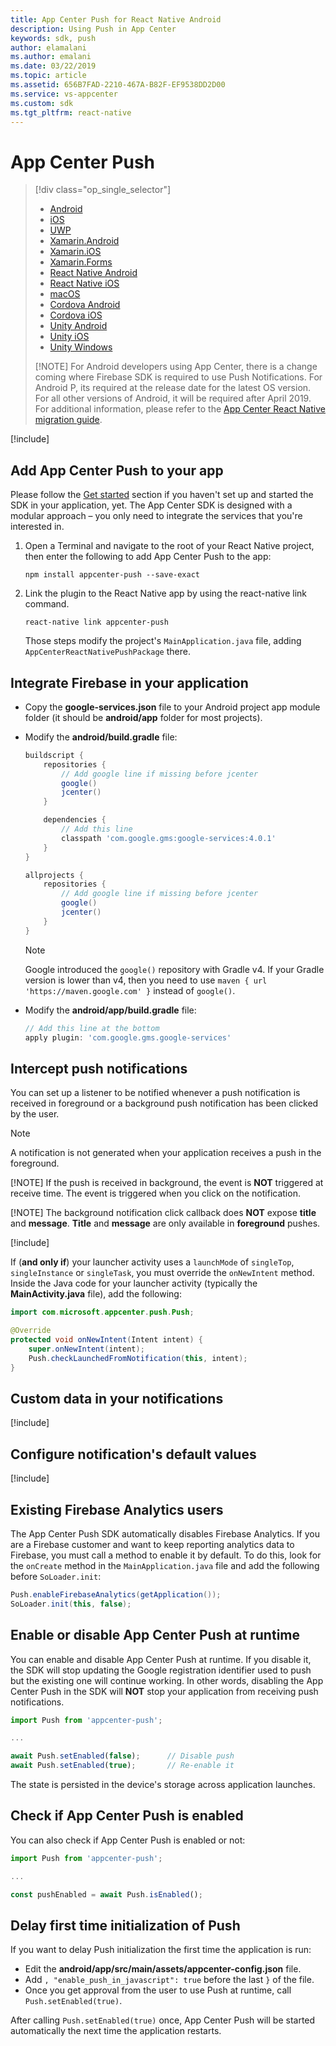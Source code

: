 ```yaml
---
title: App Center Push for React Native Android
description: Using Push in App Center
keywords: sdk, push
author: elamalani
ms.author: emalani
ms.date: 03/22/2019
ms.topic: article
ms.assetid: 656B7FAD-2210-467A-B82F-EF9538DD2D00
ms.service: vs-appcenter
ms.custom: sdk
ms.tgt_pltfrm: react-native
---
```


# App Center Push

> [!div  class="op_single_selector"]
> * [Android](android.md)
> * [iOS](ios.md)
> * [UWP](uwp.md)
> * [Xamarin.Android](xamarin-android.md)
> * [Xamarin.iOS](xamarin-ios.md)
> * [Xamarin.Forms](xamarin-forms.md)
> * [React Native Android](react-native-android.md)
> * [React Native iOS](react-native-ios.md)
> * [macOS](macos.md)
> * [Cordova Android](cordova-android.md)
> * [Cordova iOS](cordova-ios.md)
> * [Unity Android](unity-android.md)
> * [Unity iOS](unity-ios.md)
> * [Unity Windows](unity-windows.md)
> 
> [!NOTE]
> For Android developers using App Center, there is a change coming where Firebase SDK is required to use Push Notifications. For Android P, its required at the release date for the latest OS version. For all other versions of Android, it will be required after April 2019. For additional information, please refer to the [App Center React Native migration guide](migration/react-native-android.md).

[!include[](introduction-android.md)]

## Add App Center Push to your app

Please follow the [Get started](~/sdk/getting-started/react-native.md) section if you haven't set up and started the SDK in your application, yet.
The App Center SDK is designed with a modular approach – you only need to integrate the services that you're interested in.

1. Open a Terminal and navigate to the root of your React Native project, then enter the following to add App Center Push to the app:

    ```
    npm install appcenter-push --save-exact
    ```

2. Link the plugin to the React Native app by using the react-native link command.

    ```
    react-native link appcenter-push
    ```

    Those steps modify the project's `MainApplication.java` file, adding `AppCenterReactNativePushPackage` there.

## Integrate Firebase in your application

- Copy the **google-services.json** file to your Android project app module folder (it should be **android/app** folder for most projects).
- Modify the **android/build.gradle** file:

    ```groovy
    buildscript {
        repositories {
            // Add google line if missing before jcenter
            google()
            jcenter()
        }

        dependencies {
            // Add this line
            classpath 'com.google.gms:google-services:4.0.1'
        }
    }

    allprojects {
        repositories {
            // Add google line if missing before jcenter
            google()
            jcenter()
        }
    }
    ```

    > [!NOTE]
    > Google introduced the `google()` repository with Gradle v4. If your Gradle version is lower than v4, then you need to use `maven { url 'https://maven.google.com' }` instead of `google()`.

- Modify the **android/app/build.gradle** file:

    ```groovy
    // Add this line at the bottom
    apply plugin: 'com.google.gms.google-services'
    ```

## Intercept push notifications

You can set up a listener to be notified whenever a push notification is received in foreground or a background push notification has been clicked by the user.

> [!NOTE]
> A notification is not generated when your application receives a push in the foreground.
> 
> [!NOTE]
> If the push is received in background, the event is **NOT** triggered at receive time.
> The event is triggered when you click on the notification.
> 
> [!NOTE]
> The background notification click callback does **NOT** expose **title** and **message**.
> **Title** and **message** are only available in **foreground** pushes.

[!include[](react-native-listener.md)]

If (**and only if**) your launcher activity uses a `launchMode` of `singleTop`, `singleInstance` or `singleTask`, you must override the `onNewIntent` method. Inside the Java code for your launcher activity (typically the **MainActivity.java** file), add the following:

```java
import com.microsoft.appcenter.push.Push;

@Override
protected void onNewIntent(Intent intent) {
    super.onNewIntent(intent);
    Push.checkLaunchedFromNotification(this, intent);
}
```

## Custom data in your notifications

[!include[](custom-data-android.md)]

## Configure notification's default values

[!include[](android-configure-notifications.md)]

## Existing Firebase Analytics users

The App Center Push SDK automatically disables Firebase Analytics. If you are a Firebase customer and want to keep reporting analytics data to Firebase, you must call a method to enable it by default. To do this, look for the `onCreate` method in the `MainApplication.java` file and add the following before `SoLoader.init`:

```java
Push.enableFirebaseAnalytics(getApplication());
SoLoader.init(this, false);
```

## Enable or disable App Center Push at runtime

You can enable and disable App Center Push at runtime. If you disable it, the SDK will stop updating the Google registration identifier used to push but the existing one will continue working. In other words, disabling the App Center Push in the SDK will **NOT** stop your application from receiving push notifications.

```javascript
import Push from 'appcenter-push';

...

await Push.setEnabled(false);      // Disable push
await Push.setEnabled(true);       // Re-enable it
```

The state is persisted in the device's storage across application launches.

## Check if App Center Push is enabled

You can also check if App Center Push is enabled or not:

```javascript
import Push from 'appcenter-push';

...

const pushEnabled = await Push.isEnabled();
```

## Delay first time initialization of Push

If you want to delay Push initialization the first time the application is run:

* Edit the **android/app/src/main/assets/appcenter-config.json** file.
* Add `, "enable_push_in_javascript": true` before the last `}` of the file.
* Once you get approval from the user to use Push at runtime, call `Push.setEnabled(true)`.

After calling `Push.setEnabled(true)` once, App Center Push will be started automatically the next time the application restarts.
